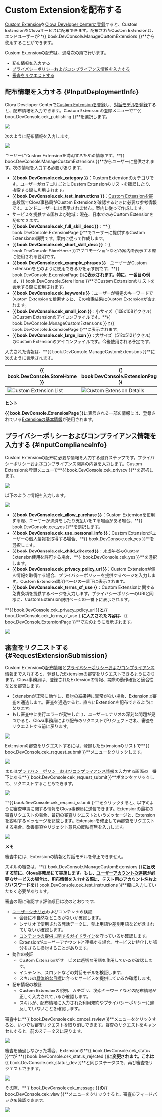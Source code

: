 <!-- Note! This content includes shared parts. Therefore, when you update this, you should beware of synchronization. -->

# Custom Extensionを配布する
[Custom Extension](/Develop/Guides/Build_Custom_Extension.md)を[Clova Developer Centerに登録](/DevConsole/Guides/Register_Custom_Extension.md)すると、Custom ExtensionをClovaサービスに配布できます。配布されたCustom Extensionは、エンドユーザーが**{{ book.DevConsole.ManageCustomExtensions }}**から使用することができます。

Custom Extensionの配布は、通常次の順で行います。

* [配布情報を入力する](#InputDeploymentInfo)
* [プライバシーポリシーおよびコンプライアンス情報を入力する](#InputComplianceInfo)
* [審査をリクエストする](#RequestExtensionSubmission)

## 配布情報を入力する {#InputDeploymentInfo}

Clova Developer Centerで[Custom Extensionを登録](/DevConsole/Guides/Register_Custom_Extension.md)し、[対話モデルを登録](/DevConsole/Guides/Register_Interaction_Model.md)すると、配布情報を入力できます。Custom Extensionの登録メニューで**{{ book.DevConsole.cek_publishing }}**を選択します。

![](/DevConsole/Assets/Images/DevConsole-Custom_Extension_Deployment_Info_Menu.png)

次のように配布情報を入力します。

![](/DevConsole/Assets/Images/DevConsole-Input_Custom_Extension_Deployment_Info.png)

ユーザーにCustom Extensionを説明するための情報です。**{{ book.DevConsole.ManageCustomExtensions }}**からユーザーに提供されます。次の情報を入力する必要があります。

* **{{ book.DevConsole.cek_category }}**：Custom Extensionのカテゴリです。ユーザーがカテゴリごとにCustom Extensionのリストを確認したり、検索する際に利用されます。
* **{{ book.DevConsole.cek_test_instructions }}**：[Custom Extensionを審査](#RequestExtensionSubmission)段階でClova事務局がCustom Extensionを確認するときに必要な参考情報です。エンドユーザーには表示されません。案内に従って作成します。
* サービスを提供する国および地域：現在、日本でのみCustom Extensionを配布できます。
* **{{ book.DevConsole.cek_full_skill_desc }}**：**{{ book.DevConsole.ExtensionPage }}**でユーザーに提供するCustom Extensionの説明です。案内に従って作成します。
* **{{ book.DevConsole.cek_short_skill_desc }}**：{{ book.DevConsole.StoreHome }}でプロモーションなどの案内を表示する際に使用される説明です。
* **{{ book.DevConsole.cek_example_phrases }}**：ユーザーがCustom Extensionをどのように使用できるかを示す例です。**{{ book.DevConsole.ExtensionPage }}**に表示されます。特に、一番目の例は、**{{ book.DevConsole.StoreHome }}**でCustom Extensionのリストを表示する際に使用されます。
* **{{ book.DevConsole.cek_keywords }}**：ユーザーが特定のキーワードでCustom Extensionを検索すると、その検索結果にCustom Extensionが含まれます。
* **{{ book.DevConsole.cek_small_icon }}**：小サイズ（108x108ピクセル）のCustom Extensionのアイコンファイルです。**{{ book.DevConsole.ManageCustomExtensions }}**と**{{ book.DevConsole.ExtensionPage }}**に表示されます。
* **{{ book.DevConsole.cek_large_icon }}**：大サイズ（512x512ピクセル）のCustom Extensionのアイコンファイルです。今後使用される予定です。

入力された情報は、**{{ book.DevConsole.ManageCustomExtensions }}**に次のように表示されます。

| {{ book.DevConsole.StoreHome }} | {{ book.DevConsole.ExtensionPage }}   |
|-------------------|-------------------|
| ![Custom Extension List](/DevConsole/Assets/Images/DevConsole-Store_UI_Example-Custom_Extension_Store_Home.png) | ![Custom Extension Details](/DevConsole/Assets/Images/DevConsole-Store_UI_Example-Custom_Extension_Page.png) |

<div class="tip">
  <p><strong>ヒント</strong></p>
  <p><strong>{{ book.DevConsole.ExtensionPage }}</strong>に表示される一部の情報には、登録されている<a href="/DevConsole/Guides/Register_Custom_Extension.md#InputExtensionInfo">Extensionの基本情報</a>が使用されます。</p>
</div>

## プライバシーポリシーおよびコンプライアンス情報を入力する {#InputComplianceInfo}

Custom Extensionの配布に必要な情報を入力する最終ステップです。プライバシーポリシーおよびコンプライアンス関連の内容を入力します。Custom Extensionの登録メニューで**{{ book.DevConsole.cek_privacy }}**を選択します。

![](/DevConsole/Assets/Images/DevConsole-Custom_Extension_Policy_Menu.png)

以下のように情報を入力します。

![](/DevConsole/Assets/Images/DevConsole-Input_Custom_Extension_Policy.png)

* **{{ book.DevConsole.cek_allow_purchase }}**：Custom Extensionを使用する際、ユーザーが決済をしたり支払いをする場面がある場合、**{{ book.DevConsole.cek_yes }}**を選択します。
* **{{ book.DevConsole.cek_use_personal_info }}**：Custom Extensionがユーザーの個人情報を取得する場合、**{{ book.DevConsole.cek_yes }}**を選択します。
* **{{ book.DevConsole.cek_child_directed }}**：未成年者のCustom Extension使用を許可する場合、**{{ book.DevConsole.cek_yes }}**を選択します。
* **{{ book.DevConsole.cek_privacy_policy_url }}**：Custom Extensionが個人情報を取得する場合、プライバシーポリシーを提供するページを入力します。Custom Extension説明ページの一番下に表示されます。
* **{{ book.DevConsole.cek_terms_of_use }}**：Custom Extensionに関する免責条項を提供するページを入力します。プライバシーポリシーのURIと同様に、Custom Extension説明ページの一番下に表示されます。

**{{ book.DevConsole.cek_privacy_policy_url }}**と**{{ book.DevConsole.cek_terms_of_use }}**に入力された内容は、**{{ book.DevConsole.ExtensionPage }}**で次のように表示されます。

![](/DevConsole/Assets/Images/DevConsole-Store_UI_Example-Extension_Policy.png)

<!-- Start of the shared content: RequestExtensionSubmission -->

## 審査をリクエストする {#RequestExtensionSubmission}

Custom Extensionの[配布情報](#InputDeploymentInfo)と[プライバシーポリシーおよびコンプライアンス情報](#InputComplianceInfo)まで入力すると、登録したExtensionの審査をリクエストできるようになります。Clova事務局は、登録されたExtensionの情報、実際の動作確認と適合性などを審査します。

* Extensionが正常に動作し、検討の結果特に異常がない場合、Extensionは審査を通過します。審査を通過すると、直ちにExtensionを配布できるようになります。
* もし審査中に実行エラーが発生したり、ユーザーシナリオの深刻な問題が見つかると、Clova事務局により配布のリクエストがリジェクトされ、審査をリクエストする前に戻ります。

![](/DevConsole/Assets/Images/DevConsole-Extension_Submission_Process.png)

Extensionの審査をリクエストするには、登録したExtensionのリストで**{{ book.DevConsole.cek_request_submit }}**メニューをクリックします。

![](/DevConsole/Assets/Images/DevConsole-Submit_Extension_1.png)

または[プライバシーポリシーおよびコンプライアンス情報](#InputComplianceInfo)を入力する画面の一番下にある**{{ book.DevConsole.cek_request_submit }}**ボタンをクリックして、リクエストすることもできます。

![](/DevConsole/Assets/Images/DevConsole-Submit_Extension_2.png)

**{{ book.DevConsole.cek_request_submit }}**をクリックすると、以下のように審査申請に関する情報をClova事務局に送信できます。Extensionの最初の審査リクエストの場合、最初の審査リクエストというメッセージと、Extensionを説明するメッセージを記載します。Extensionを修正して再審査をリクエストする場合、改善事項やリジェクト意見の反映有無を入力します。

![](/DevConsole/Assets/Images/DevConsole-Submission_Request_Message.png)

<div class="note">
  <p><strong>メモ</strong></p>
  <p>審査中には、Extensionの情報と対話モデルを修正できません。</p>
</div>

スキルの審査は、**{{ book.DevConsole.ManageCustomExtensions }}**に反映する前に、Clova事務局にて実施します。もし、[ユーザーアカウントの連携](/Develop/Guides/Link_User_Account.md)が必要なサービスの場合は、[配布情報を入力](#InputDeploymentInfo)する際に、テスト用のアカウント名およびパスワードを**{{ book.DevConsole.cek_test_instructions }}**欄に入力していただく必要があります。

審査の際に確認する評価項目は次のとおりです。

* [ユーザーシナリオ](/Design/Design_Custom_Extension.md#MakeUseCaseScenarioScript)およびコンテンツの検証
  * 会話に不自然なところがないか確認します。
  * シナリオで使用される発話データに、禁止用語や差別用語などが含まれていないか確認します。
  * [コンテンツの提供に関するガイドライン](/Design/Rules_For_Content.md)を守っているか確認します。
  * Extensionが[ユーザーアカウントと連携](/Develop/Guides/Link_User_Account.md)する場合、サービスに特化した部分をさらに検討することがあります。
* 動作の検証
  * Custom Extensionがサービスに適切な用語を使用しているか確認します。
  * インテント、スロットなどの対話モデルを検証します。
  * スキルの[具体的な目標](/Design/Design_Custom_Extension.md#SettingGoal)に合ったサービスを提供しているか確認します。
* 配布情報の検証
  * Custom Extensionの説明、カテゴリ、検索キーワードなどの配布情報が正しく入力されているか確認します。
  * スキルが、配布情報に入力された利用規約やプライバシーポリシーに違反していないことを確認します。

審査中に**{{ book.DevConsole.cek_cancel_review }}**メニューをクリックすると、いつでも審査リクエストを取り消しできます。審査のリクエストをキャンセルすると、前のステータスに戻ります。

![](/DevConsole/Assets/Images/DevConsole-Cancel_Submission.png)

審査を通過しなかった場合、Extensionの**{{ book.DevConsole.cek_status }}**が **{{ book.DevConsole.cek_status_rejected }}**に変更されます。これは**{{ book.DevConsole.cek_status_dev }}**と同じステータスで、再び審査をリクエストできます。

![](/DevConsole/Assets/Images/DevConsole-Extension_Submission_Rejected.png)

その際、**{{ book.DevConsole.cek_message }}**の**{{ book.DevConsole.cek_view }}**メニューをクリックすると、審査のフィードバックを確認できます。

![](/DevConsole/Assets/Images/DevConsole-Show_Submission_Feedback.png)

<!-- End of the shared content -->
